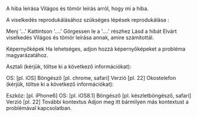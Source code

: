 A hiba leírása Világos és tömör leírás arról, hogy mi a hiba.

A viselkedés reprodukálásához szükséges lépések reprodukálása :

Menj '...'
Kattintson '....'
Görgessen le a '....' részhez
Lásd a hibát
Elvárt viselkedés Világos és tömör leírása annak, amire számítottál.

Képernyőképek Ha lehetséges, adjon hozzá képernyőképeket a probléma magyarázatához.

Asztali (kérjük, töltse ki a következő információkat):

OS: [pl. iOS]
Böngésző [pl. chrome, safari]
Verzió [pl. 22]
Okostelefon (kérjük, töltse ki a következő információkat):

Eszköz: [pl. iPhone6]
OS: [pl. iOS8.1]
Böngésző [pl. készletböngésző, safari]
Verzió [pl. 22]
További kontextus Adjon meg itt bármilyen más kontextust a problémával kapcsolatban.
